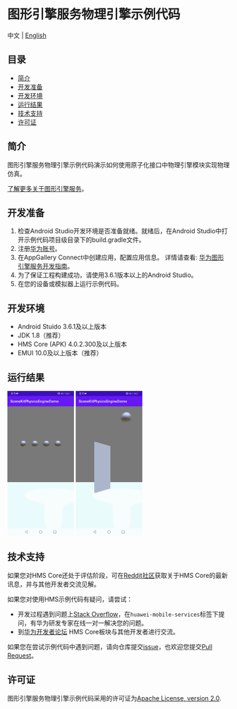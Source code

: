 # 图形引擎服务物理引擎示例代码
中文 | [English](README.md)
## 目录

* [简介](#简介)
* [开发准备](#开发准备)
* [开发环境](#开发环境)
* [运行结果](#运行结果)
* [技术支持](#技术支持)
* [许可证](#许可证)

## 简介

图形引擎服务物理引擎示例代码演示如何使用原子化接口中物理引擎模块实现物理仿真。

[了解更多关于图形引擎服务](https://developer.huawei.com/consumer/cn/hms/huawei-scenekit)。

## 开发准备

   1. 检查Android Studio开发环境是否准备就绪。就绪后，在Android Studio中打开示例代码项目级目录下的build.gradle文件。
   2. 注册[华为账号](https://developer.huawei.com/consumer)。
   3. 在AppGallery Connect中创建应用，配置应用信息。
      详情请查看: [华为图形引擎服务开发指南](https://developer.huawei.com/consumer/cn/doc/development/graphics-Guides/dev-process-0000001064186384)。
   4. 为了保证工程构建成功，请使用3.6.1版本以上的Android Studio。
   5. 在您的设备或模拟器上运行示例代码。

## 开发环境

* Android Stuido 3.6.1及以上版本
* JDK 1.8（推荐）
* HMS Core (APK) 4.0.2.300及以上版本
* EMUI 10.0及以上版本（推荐）

## 运行结果

<img src="SceneKitPhysicsEngineDemo/screenshot_1.gif" width = 30% height = 30%> <img src="SceneKitPhysicsEngineDemo/screenshot_2.gif" width = 30% height = 30%>

## 技术支持

如果您对HMS Core还处于评估阶段，可在[Reddit社区](https://www.reddit.com/r/HuaweiDevelopers/)获取关于HMS Core的最新讯息，并与其他开发者交流见解。

如果您对使用HMS示例代码有疑问，请尝试：

- 开发过程遇到问题上[Stack Overflow](https://stackoverflow.com/questions/tagged/huawei-mobile-services?tab=Votes)，在`huawei-mobile-services`标签下提问，有华为研发专家在线一对一解决您的问题。
- 到[华为开发者论坛](https://developer.huawei.com/consumer/cn/forum/blockdisplay?fid=18) HMS Core板块与其他开发者进行交流。

如果您在尝试示例代码中遇到问题，请向仓库提交[issue](https://github.com/HMS-Core/hms-scene-physics-engine-demo/issues)，也欢迎您提交[Pull Request](https://github.com/HMS-Core/hms-scene-physics-engine-demo/pulls)。

## 许可证

图形引擎服务物理引擎示例代码采用的许可证为[Apache License, version 2.0](http://www.apache.org/licenses/LICENSE-2.0).
